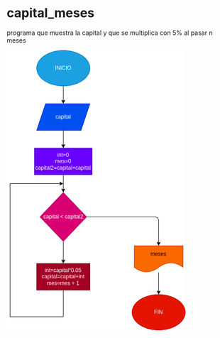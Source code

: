 # capital_meses
programa que muestra la capital y que se multiplica con 5% al pasar n meses 

![diagrama de flujo](diagrama.png "diagrama de flujo")
